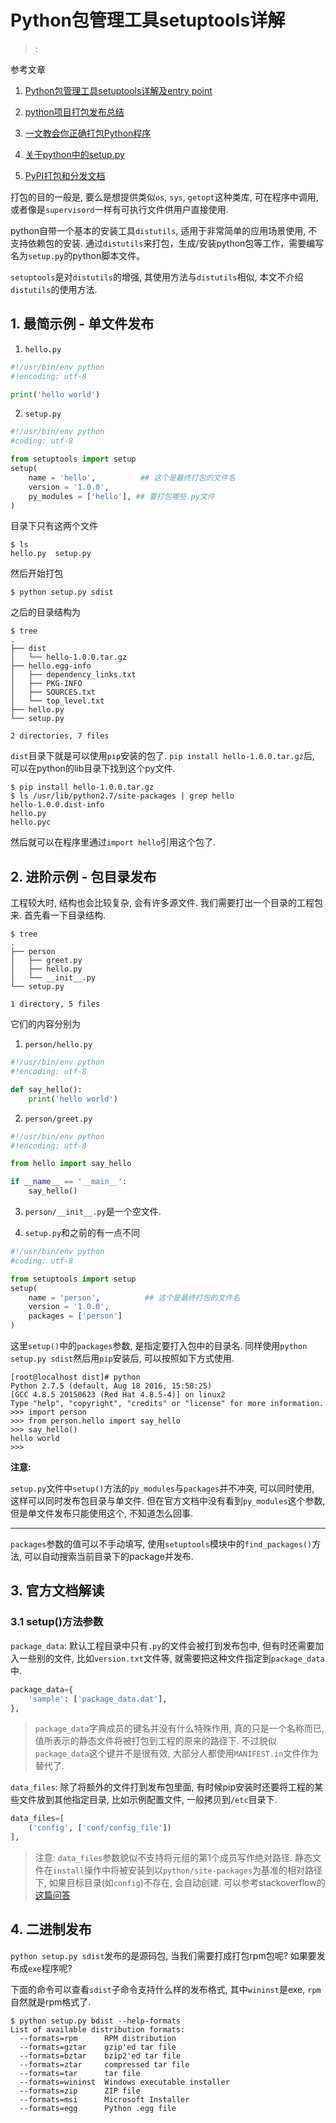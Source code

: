 # Python包管理工具setuptools详解

> <!tags!>: <!setuptools!> <!setup.py!>

参考文章

1. [Python包管理工具setuptools详解及entry point](http://blog.csdn.net/pfm685757/article/details/48651389#t3)

2. [python项目打包发布总结](http://blog.csdn.net/tw18761720160/article/details/52826450)

3. [一文教会你正确打包Python程序](http://www.tuicool.com/articles/Ivuaaq)

4. [关于python中的setup.py](http://blog.csdn.net/xluren/article/details/41114779)

5. [PyPI打包和分发文档](https://packaging.python.org/distributing/)

打包的目的一般是, 要么是想提供类似`os`, `sys`, `getopt`这种类库, 可在程序中调用, 或者像是`supervisord`一样有可执行文件供用户直接使用.

python自带一个基本的安装工具`distutils`, 适用于非常简单的应用场景使用, 不支持依赖包的安装. 通过`distutils`来打包，生成/安装python包等工作，需要编写名为`setup.py`的python脚本文件。

`setuptools`是对`distutils`的增强, 其使用方法与`distutils`相似, 本文不介绍`distutils`的使用方法.

## 1. 最简示例 - 单文件发布

1. `hello.py`

```py
#!/usr/bin/env python
#!encoding: utf-8

print('hello world')
```

2. `setup.py`

```py
#!/usr/bin/env python
#coding: utf-8

from setuptools import setup
setup(
    name = 'hello',          ## 这个是最终打包的文件名
    version = '1.0.0',
    py_modules = ['hello'], ## 要打包哪些.py文件
)
```

目录下只有这两个文件

```
$ ls
hello.py  setup.py
```

然后开始打包

```
$ python setup.py sdist
```

之后的目录结构为

```
$ tree
.
├── dist
│   └── hello-1.0.0.tar.gz
├── hello.egg-info
│   ├── dependency_links.txt
│   ├── PKG-INFO
│   ├── SOURCES.txt
│   └── top_level.txt
├── hello.py
└── setup.py

2 directories, 7 files
```

`dist`目录下就是可以使用`pip`安装的包了. `pip install hello-1.0.0.tar.gz`后, 可以在python的lib目录下找到这个py文件.

```
$ pip install hello-1.0.0.tar.gz
$ ls /usr/lib/python2.7/site-packages | grep hello
hello-1.0.0.dist-info
hello.py
hello.pyc
```

然后就可以在程序里通过`import hello`引用这个包了.

## 2. 进阶示例 - 包目录发布

工程较大时, 结构也会比较复杂, 会有许多源文件. 我们需要打出一个目录的工程包来. 首先看一下目录结构.

```
$ tree 
.
├── person
│   ├── greet.py
│   ├── hello.py
│   └── __init__.py
└── setup.py

1 directory, 5 files
```

它们的内容分别为

1. `person/hello.py`

```py
#!/usr/bin/env python
#!encoding: utf-8

def say_hello():
    print('hello world')
```

2. `person/greet.py`

```py
#!/usr/bin/env python
#!encoding: utf-8

from hello import say_hello

if __name__ == '__main__':
    say_hello()
```

3. `person/__init__.py`是一个空文件.

4. `setup.py`和之前的有一点不同

```py
#!/usr/bin/env python
#coding: utf-8

from setuptools import setup
setup(
    name = 'person',          ## 这个是最终打包的文件名
    version = '1.0.0',
    packages = ['person']
)
```

这里`setup()`中的`packages`参数, 是指定要打入包中的目录名. 同样使用`python setup.py sdist`然后用`pip`安装后, 可以按照如下方式使用.

```
[root@localhost dist]# python 
Python 2.7.5 (default, Aug 18 2016, 15:58:25) 
[GCC 4.8.5 20150623 (Red Hat 4.8.5-4)] on linux2
Type "help", "copyright", "credits" or "license" for more information.
>>> import person
>>> from person.hello import say_hello
>>> say_hello()
hello world
>>> 
```

**注意:**

`setup.py`文件中`setup()`方法的`py_modules`与`packages`并不冲突, 可以同时使用, 这样可以同时发布包目录与单文件. 但在官方文档中没有看到`py_modules`这个参数, 但是单文件发布只能使用这个, 不知道怎么回事.

------

`packages`参数的值可以不手动填写, 使用`setuptools`模块中的`find_packages()`方法, 可以自动搜索当前目录下的package并发布.

## 3. 官方文档解读

### 3.1 setup()方法参数

`package_data`: 默认工程目录中只有`.py`的文件会被打到发布包中, 但有时还需要加入一些别的文件, 比如`version.txt`文件等, 就需要把这种文件指定到`package_data`中.

```py
package_data={
    'sample': ['package_data.dat'],
},
```

> `package_data`字典成员的键名并没有什么特殊作用, 真的只是一个名称而已, 值所表示的静态文件将被打包到工程的原来的路径下. 不过貌似`package_data`这个键并不是很有效, 大部分人都使用`MANIFEST.in`文件作为替代了.

`data_files`: 除了将额外的文件打到发布包里面, 有时候pip安装时还要将工程的某些文件放到其他指定目录, 比如示例配置文件, 一般拷贝到`/etc`目录下.

```py
data_files=[
    ('config', ['conf/config_file'])
],
```

> 注意: `data_files`参数貌似不支持将元组的第1个成员写作绝对路径. 静态文件在`install`操作中将被安装到以`python/site-packages`为基准的相对路径下, 如果目标目录(如`config`)不存在, 会自动创建. 可以参考stackoverflow的[这篇问答](http://stackoverflow.com/questions/40588634/how-to-install-data-files-to-absolute-path)

## 4. 二进制发布

`python setup.py sdist`发布的是源码包, 当我们需要打成打包rpm包呢? 如果要发布成`exe`程序呢?

下面的命令可以查看`sdist`子命令支持什么样的发布格式, 其中`wininst`是exe, `rpm`自然就是rpm格式了.

```
$ python setup.py bdist --help-formats
List of available distribution formats:
  --formats=rpm      RPM distribution
  --formats=gztar    gzip'ed tar file
  --formats=bztar    bzip2'ed tar file
  --formats=ztar     compressed tar file
  --formats=tar      tar file
  --formats=wininst  Windows executable installer
  --formats=zip      ZIP file
  --formats=msi      Microsoft Installer
  --formats=egg      Python .egg file
```